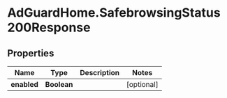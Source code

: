 # AdGuardHome.SafebrowsingStatus200Response

## Properties

Name | Type | Description | Notes
------------ | ------------- | ------------- | -------------
**enabled** | **Boolean** |  | [optional] 


